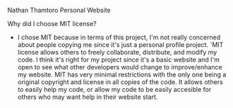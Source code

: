 Nathan Thamtoro Personal Website

Why did I choose MIT license?
- I chose MIT because in terms of this project, I'm not really concerned about people copying me 
since it's just a personal profile project. `MIT license allows others to freely collaborate, distribute,
and modify my code. I think it's right for my project since it's a basic website and I'm open
to see what other developers would change to improve/enhance my website. MIT has very minimal 
restrictions with the only one being a original copyright and license in all copies of the code.
It allows others to easily help my code, or allow my code to be easily accesible for others who may
want help in their website start.
